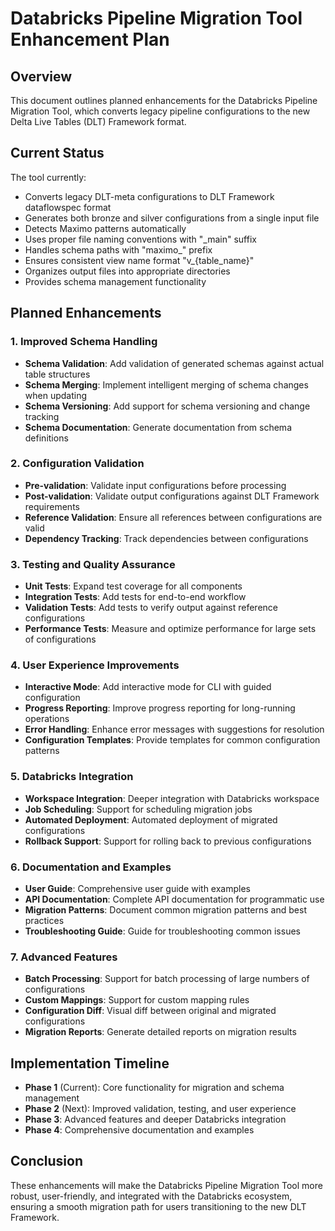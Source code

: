 # Databricks Pipeline Migration Tool Enhancement Plan

## Overview
This document outlines planned enhancements for the Databricks Pipeline Migration Tool, which converts legacy pipeline configurations to the new Delta Live Tables (DLT) Framework format.

## Current Status
The tool currently:
- Converts legacy DLT-meta configurations to DLT Framework dataflowspec format
- Generates both bronze and silver configurations from a single input file
- Detects Maximo patterns automatically
- Uses proper file naming conventions with "_main" suffix
- Handles schema paths with "maximo_" prefix
- Ensures consistent view name format "v_{table_name}"
- Organizes output files into appropriate directories
- Provides schema management functionality

## Planned Enhancements

### 1. Improved Schema Handling
- **Schema Validation**: Add validation of generated schemas against actual table structures
- **Schema Merging**: Implement intelligent merging of schema changes when updating
- **Schema Versioning**: Add support for schema versioning and change tracking
- **Schema Documentation**: Generate documentation from schema definitions

### 2. Configuration Validation
- **Pre-validation**: Validate input configurations before processing
- **Post-validation**: Validate output configurations against DLT Framework requirements
- **Reference Validation**: Ensure all references between configurations are valid
- **Dependency Tracking**: Track dependencies between configurations

### 3. Testing and Quality Assurance
- **Unit Tests**: Expand test coverage for all components
- **Integration Tests**: Add tests for end-to-end workflow
- **Validation Tests**: Add tests to verify output against reference configurations
- **Performance Tests**: Measure and optimize performance for large sets of configurations

### 4. User Experience Improvements
- **Interactive Mode**: Add interactive mode for CLI with guided configuration
- **Progress Reporting**: Improve progress reporting for long-running operations
- **Error Handling**: Enhance error messages with suggestions for resolution
- **Configuration Templates**: Provide templates for common configuration patterns

### 5. Databricks Integration
- **Workspace Integration**: Deeper integration with Databricks workspace
- **Job Scheduling**: Support for scheduling migration jobs
- **Automated Deployment**: Automated deployment of migrated configurations
- **Rollback Support**: Support for rolling back to previous configurations

### 6. Documentation and Examples
- **User Guide**: Comprehensive user guide with examples
- **API Documentation**: Complete API documentation for programmatic use
- **Migration Patterns**: Document common migration patterns and best practices
- **Troubleshooting Guide**: Guide for troubleshooting common issues

### 7. Advanced Features
- **Batch Processing**: Support for batch processing of large numbers of configurations
- **Custom Mappings**: Support for custom mapping rules
- **Configuration Diff**: Visual diff between original and migrated configurations
- **Migration Reports**: Generate detailed reports on migration results

## Implementation Timeline
- **Phase 1** (Current): Core functionality for migration and schema management
- **Phase 2** (Next): Improved validation, testing, and user experience
- **Phase 3**: Advanced features and deeper Databricks integration
- **Phase 4**: Comprehensive documentation and examples

## Conclusion
These enhancements will make the Databricks Pipeline Migration Tool more robust, user-friendly, and integrated with the Databricks ecosystem, ensuring a smooth migration path for users transitioning to the new DLT Framework.
